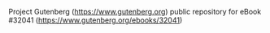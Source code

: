 Project Gutenberg (https://www.gutenberg.org) public repository for eBook #32041 (https://www.gutenberg.org/ebooks/32041)
